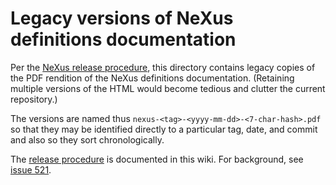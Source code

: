 # Legacy versions of NeXus definitions documentation

Per the [NeXus release procedure](http://download.nexusformat.org/doc/html/installation.html?highlight=semantic#nexus-definitions), 
this directory contains legacy copies of the PDF rendition of the NeXus definitions documentation.  (Retaining multiple versions
of the HTML would become tedious and clutter the current repository.)

The versions are named thus `nexus-<tag>-<yyyy-mm-dd>-<7-char-hash>.pdf` so that they may be identified directly to 
a particular tag, date, and commit and also so they sort chronologically.

The [release procedure](https://github.com/nexusformat/definitions/wiki/Release-Procedure) is documented in this wiki.  For background, see [issue 521](https://github.com/nexusformat/definitions/issues/521).
